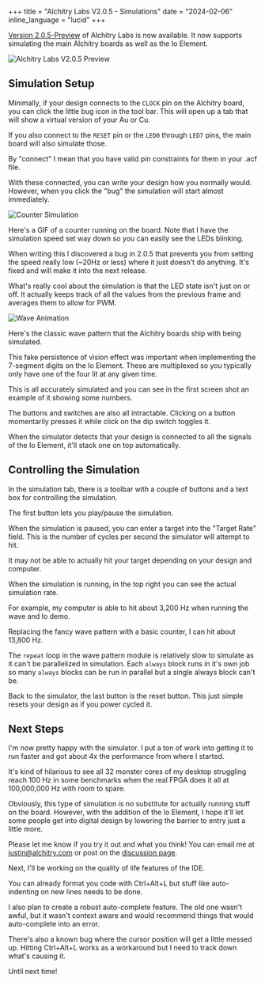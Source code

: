 +++
title = "Alchitry Labs V2.0.5 - Simulations"
date = "2024-02-06"
inline_language = "lucid"
+++

[Version 2.0.5-Preview](https://new.alchitry.com/Alchitry-Labs-V2/download.html) of Alchitry Labs is now available. It now supports simulating the main Alchitry boards as well as the Io Element.
<!-- more -->

![Alchitry Labs V2.0.5 Preview](https://cdn.alchitry.com/labs-v2/alchitry-labs-2.0.5-preview.png)

## Simulation Setup

Minimally, if your design connects to the `CLOCK` pin on the Alchitry board, you can click the little bug icon in the tool bar. This will open up a tab that will show a virtual version of your Au or Cu.

If you also connect to the `RESET` pin or the `LED0` through `LED7` pins, the main board will also simulate those.

By "connect" I mean that you have valid pin constraints for them in your .acf file.

With these connected, you can write your design how you normally would. However, when you click the "bug" the simulation will start almost immediately.

![Counter Simulation](https://cdn.alchitry.com/labs-v2/au_sim.gif)

Here's a GIF of a counter running on the board. Note that I have the simulation speed set way down so you can easily see the LEDs blinking.

When writing this I discovered a bug in 2.0.5 that prevents you from setting the speed really low (~20Hz or less) where it just doesn't do anything. It's fixed and will make it into the next release.

What's really cool about the simulation is that the LED state isn't just on or off. It actually keeps track of all the values from the previous frame and averages them to allow for PWM.

![Wave Animation](https://cdn.alchitry.com/labs-v2/wave_sim.gif)

Here's the classic wave pattern that the Alchitry boards ship with being simulated.

This fake persistence of vision effect was important when implementing the 7-segment digits on the Io Element. These are multiplexed so you typically only have one of the four lit at any given time.

This is all accurately simulated and you can see in the first screen shot an example of it showing some numbers.

The buttons and switches are also all intractable. Clicking on a button momentarily presses it while click on the dip switch toggles it.

When the simulator detects that your design is connected to all the signals of the Io Element, it'll stack one on top automatically.
## Controlling the Simulation

In the simulation tab, there is a toolbar with a couple of buttons and a text box for controlling the simulation.

The first button lets you play/pause the simulation.

When the simulation is paused, you can enter a target into the "Target Rate" field. This is the number of cycles per second the simulator will attempt to hit.

It may not be able to actually hit your target depending on your design and computer.

When the simulation is running, in the top right you can see the actual simulation rate.

For example, my computer is able to hit about 3,200 Hz when running the wave and Io demo.

Replacing the fancy wave pattern with a basic counter, I can hit about 13,800 Hz. 

The `repeat` loop in the wave pattern module is relatively slow to simulate as it can't be parallelized in simulation. Each `always` block runs in it's own job so many `always` blocks can be run in parallel but a single always block can't be.

Back to the simulator, the last button is the reset button. This just simple resets your design as if you power cycled it.
## Next Steps

I'm now pretty happy with the simulator. I put a ton of work into getting it to run faster and got about 4x the performance from where I started.

It's kind of hilarious to see all 32 monster cores of my desktop struggling reach 100 Hz in some benchmarks  when the real FPGA does it all at 100,000,000 Hz with room to spare.

Obviously, this type of simulation is no substitute for actually running stuff on the board. However, with the addition of the Io Element, I hope it'll let some people get into digital design by lowering the barrier to entry just a little more.

Please let me know if you try it out and what you think! You can email me at [justin@alchitry.com](mailto:justin@alchitry.com) or post on the [discussion page](https://github.com/alchitry/Alchitry-Labs-V2/discussions).

Next, I'll be working on the quality of life features of the IDE. 

You can already format you code with Ctrl+Alt+L but stuff like auto-indenting on new lines needs to be done.

I also plan to create a robust auto-complete feature. The old one wasn't awful, but it wasn't context aware and would recommend things that would auto-complete into an error.

There's also a known bug where the cursor position will get a little messed up. Hitting Ctrl+Alt+L works as a workaround but I need to track down what's causing it.

Until next time!
